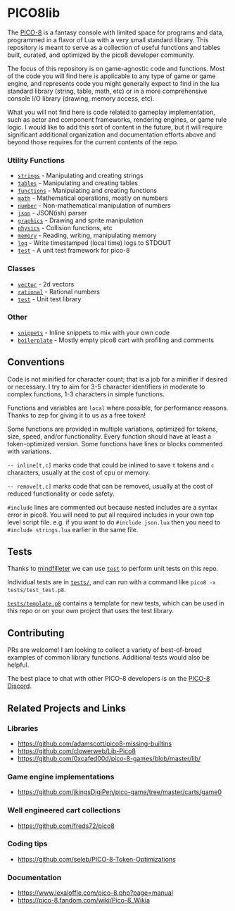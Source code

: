 # PICO8lib

The [PICO-8](https://www.lexaloffle.com/pico-8.php) is a fantasy console with limited space for programs and data, programmed in a flavor of Lua with a very small standard library. This repository is meant to serve as a collection of useful functions and tables built, curated, and optimized by the pico8 developer community.

The focus of this repository is on game-agnostic code and functions. Most of the code you will find here is applicable to any type of game or game engine, and represents code you might generally expect to find in the lua standard library (string, table, math, etc) or in a more comprehensive console I/O library (drawing, memory access, etc).

What you will not find here is code related to gameplay implementation, such as actor and component frameworks, rendering engines, or game rule logic. I would like to add this sort of content in the future, but it will require significant additional organization and documentation efforts above and beyond those requires for the current contents of the repo.

### Utility Functions
* [`strings`](strings.p8) - Manipulating and creating strings
* [`tables`](tables.p8) - Manipulating and creating tables
* [`functions`](functions.p8) - Manipulating and creating functions
* [`math`](math.p8) - Mathematical operations, mostly on numbers
* [`number`](number.p8) - Non-mathematical manipulation of numbers
* [`json`](json.p8) - JSON(ish) parser
* [`graphics`](graphics.p8) - Drawing and sprite manipulation
* [`physics`](physics.p8) - Collision functions, etc
* [`memory`](memory.p8) - Reading, writing, manipulating memory
* [`log`](log.p8) - Write timestamped (local time) logs to STDOUT
* [`test`](test.p8) - A unit test framework for pico-8


### Classes
* [`vector`](vector.p8) - 2d vectors
* [`rational`](rational.p8) - Rational numbers
* [`test`](test.p8) - Unit test library

### Other
* [`snippets`](snippets.p8) - Inline snippets to mix with your own code
* [`boilerplate`](boilerplate.p8) - Mostly empty pico8 cart with profiling and comments

## Conventions
Code is not minified for character count; that is a job for a minifier if desired or necessary. I try to aim for 3-5 character identifiers in moderate to complex functions, 1-3 characters in simple functions.

Functions and variables are `local` where possible, for performance reasons. Thanks to zep for giving it to us as a free token!

Some functions are provided in multiple variations, optimized for tokens, size, speed, and/or functionality. Every function should have at least a token-optimized version. Some functions have lines or blocks commented with variations.

`-- inline[t,c]` marks code that could be inlined to save `t` tokens and `c` characters, usually at the cost of cpu or memory.

`-- remove[t,c]` marks code that can be removed, usually at the cost of reduced functionality or code safety.

`#include` lines are commented out because nested includes are a syntax error in pico8. You will need to put all required includes in your own top level script file. e.g. if you want to do `#include json.lua` then you need to `#include strings.lua` earlier in the same file.

## Tests
Thanks to [mindfilleter](/mindfilleter) we can use [`test`](test.p8) to perform unit tests on this repo.

Individual tests are in [`tests/`](tests), and can run with a command like `pico8 -x tests/test_test.p8`.

[`tests/template.p8`](tests/template.p8) contains a template for new tests, which can be used in this repo or on your own project that uses the test library.

## Contributing
PRs are welcome! I am looking to collect a variety of best-of-breed examples of common library functions. Additional tests would also be helpful.

The best place to chat with other PICO-8 developers is on the [PICO-8 Discord](https://discord.gg/zM9SD7N).

## Related Projects and Links

### Libraries
* https://github.com/adamscott/pico8-missing-builtins
* https://github.com/clowerweb/Lib-Pico8
* https://github.com/0xcafed00d/pico-8-games/blob/master/lib/

### Game engine implementations
* https://github.com/jkingsDigiPen/pico-game/tree/master/carts/game0

### Well engineered cart collections
* https://github.com/freds72/pico8

### Coding tips
* https://github.com/seleb/PICO-8-Token-Optimizations

### Documentation
* https://www.lexaloffle.com/pico-8.php?page=manual
* https://pico-8.fandom.com/wiki/Pico-8_Wikia
